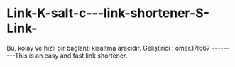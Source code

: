 # Link-K-salt-c---link-shortener-S-Link-
Bu, kolay ve hızlı bir bağlantı kısaltma aracıdır.   Geliştirici : omer.17l667 ---------This is an easy and fast link shortener.
